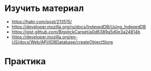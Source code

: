# Изучить материал
+ https://habr.com/post/213515/
+ https://developer.mozilla.org/ru/docs/IndexedDB/Using_IndexedDB
+ https://gist.github.com/BigstickCarpet/a0d6389a5d0e3a24814b
+ https://developer.mozilla.org/en-US/docs/Web/API/IDBDatabase/createObjectStore

# Практика
